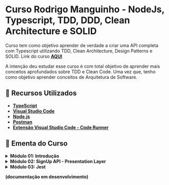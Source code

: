 # Curso Rodrigo Manguinho - NodeJs, Typescript, TDD, DDD, Clean Architecture e SOLID

Curso tem como objetivo aprender de verdade a criar uma API completa com Typescript utilizando TDD, Clean Architecture, Design Patterns e SOLID.
Link do curso **[AQUI](https://www.udemy.com/course/tdd-com-mango/)**

A intenção deu estudar esse curso é com total objetivo de aprender mais conceitos aprofundados sobre TDD e Clean Code. Uma vez que, tenho como objetivo aprender conceitos de Arquitetura de Software. 

## 🚀 Recursos Utilizados 

* **[TypeScript](https://www.typescriptlang.org/download)**
* **[Visual Studio Code](https://code.visualstudio.com/?WT.mc_id=javascript-14034-gllemos)**
* **[Node.js](https://nodejs.org/en/)**
* **[Postman](https://www.getpostman.com/)**
* **[Extensão Visual Studio Code - Code Runner](https://marketplace.visualstudio.com/items?itemName=formulahendry.code-runner&WT.mc_id=javascript-14034-gllemos)**

## 📕 Ementa do Curso

<details><summary><b>Módulo 01: Introdução</b></summary>

- [x] 1.1 - Código Fonte
- [x] 1.2 - Apresentação do Projeto 
- [x] 1.3 - Configurando o Git 
- [x] 1.4 - Configurando as dependências 
- [x] 1.5 - Clean Architecture  

</details>

<details><summary><b>Módulo 02: SignUp API - Presentation
Layer</b></summary>

- [x] 1.6 - Criando o SignUpController e validando
o request
- [x] 1.7 - Criando erros personalizados
- [] 1.8 - Utilizando Mocks da maneira correta
- [] 1.9 - Testando exceções e integrando com o EmailValidator
- [] 1.10 - Integrando com o AddAccount Usecase

</details>

<details><summary><b>Módulo 03: Jest</b></summary>

- [] 1.11 -  

</details>

**(documentação em desenvolvimento)**


